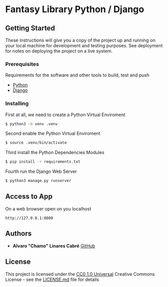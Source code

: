 # Fantasy Library Python / Django

## Getting Started

These instructions will give you a copy of the project up and running on
your local machine for development and testing purposes. See deployment
for notes on deploying the project on a live system.

### Prerequisites

Requirements for the software and other tools to build, test and push 
- [Python](https://www.python.org/)
- [Django](https://www.djangoproject.com/)

### Installing

First at all, we need to create a Python Virtual Enviroment

```bash
$ python3 -m venv .venv
```

Second enable the Python Virtual Enviroment

```bash
$ source .venv/bin/activate
```

Third install the Python Dependencies Modules

```bash
$ pip install -r requirements.txt
````

Fourth run the Django Web Server

```bash
$ python3 manage.py runserver
```

## Access to App

On a web browser open on you localhost

```
http://127.0.0.1:8000
```
## Authors

  - **Alvaro "Chamo" Linares Cabré**
    [GitHub](https://github.com/alvarolinarescabre)

## License

This project is licensed under the [CC0 1.0 Universal](LICENSE.md)
Creative Commons License - see the [LICENSE.md](LICENSE.md) file for
details
